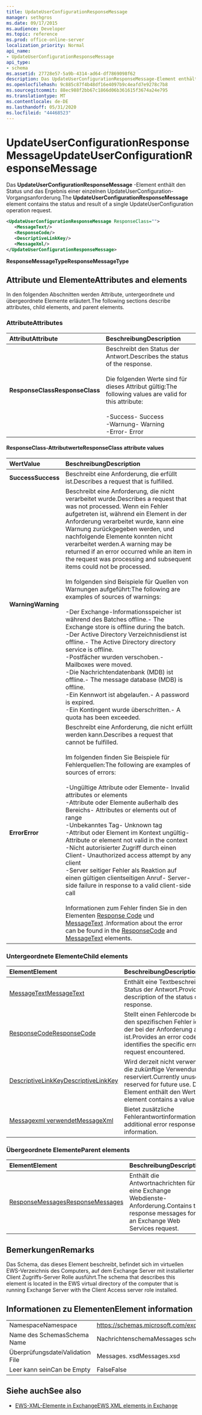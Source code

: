 ```yaml
---
title: UpdateUserConfigurationResponseMessage
manager: sethgros
ms.date: 09/17/2015
ms.audience: Developer
ms.topic: reference
ms.prod: office-online-server
localization_priority: Normal
api_name:
- UpdateUserConfigurationResponseMessage
api_type:
- schema
ms.assetid: 27728e57-5a9b-4314-ad64-df7869098f62
description: Das UpdateUserConfigurationResponseMessage-Element enthält den Status und das Ergebnis einer einzelnen UpdateUserConfiguration-Vorgangsanforderung.
ms.openlocfilehash: 9c885c87f4b48df16e4097b9c4eafd7e9278c7b8
ms.sourcegitcommit: 88ec988f2bb67c1866d06b361615f3674a24e795
ms.translationtype: MT
ms.contentlocale: de-DE
ms.lasthandoff: 05/31/2020
ms.locfileid: "44468523"
---
```

# <a name="updateuserconfigurationresponsemessage"></a><span data-ttu-id="bcd5c-103">UpdateUserConfigurationResponseMessage</span><span class="sxs-lookup"><span data-stu-id="bcd5c-103">UpdateUserConfigurationResponseMessage</span></span>

<span data-ttu-id="bcd5c-104">Das **UpdateUserConfigurationResponseMessage** -Element enthält den Status und das Ergebnis einer einzelnen UpdateUserConfiguration-Vorgangsanforderung.</span><span class="sxs-lookup"><span data-stu-id="bcd5c-104">The **UpdateUserConfigurationResponseMessage** element contains the status and result of a single UpdateUserConfiguration operation request.</span></span> 
  
```xml
<UpdateUserConfigurationResponseMessage ResponseClass="">
   <MessageText/>
   <ResponseCode/>
   <DescriptiveLinkKey/>
   <MessageXml/>
</UpdateUserConfigurationResponseMessage>
```

 <span data-ttu-id="bcd5c-105">**ResponseMessageType**</span><span class="sxs-lookup"><span data-stu-id="bcd5c-105">**ResponseMessageType**</span></span>
## <a name="attributes-and-elements"></a><span data-ttu-id="bcd5c-106">Attribute und Elemente</span><span class="sxs-lookup"><span data-stu-id="bcd5c-106">Attributes and elements</span></span>

<span data-ttu-id="bcd5c-107">In den folgenden Abschnitten werden Attribute, untergeordnete und übergeordnete Elemente erläutert.</span><span class="sxs-lookup"><span data-stu-id="bcd5c-107">The following sections describe attributes, child elements, and parent elements.</span></span>
  
### <a name="attributes"></a><span data-ttu-id="bcd5c-108">Attribute</span><span class="sxs-lookup"><span data-stu-id="bcd5c-108">Attributes</span></span>

|<span data-ttu-id="bcd5c-109">**Attribut**</span><span class="sxs-lookup"><span data-stu-id="bcd5c-109">**Attribute**</span></span>|<span data-ttu-id="bcd5c-110">**Beschreibung**</span><span class="sxs-lookup"><span data-stu-id="bcd5c-110">**Description**</span></span>|
|:-----|:-----|
|<span data-ttu-id="bcd5c-111">**ResponseClass**</span><span class="sxs-lookup"><span data-stu-id="bcd5c-111">**ResponseClass**</span></span> <br/> | <span data-ttu-id="bcd5c-112">Beschreibt den Status der Antwort.</span><span class="sxs-lookup"><span data-stu-id="bcd5c-112">Describes the status of the response.</span></span> <br/><br/><span data-ttu-id="bcd5c-113">Die folgenden Werte sind für dieses Attribut gültig:</span><span class="sxs-lookup"><span data-stu-id="bcd5c-113">The following values are valid for this attribute:</span></span>  <br/><br/><span data-ttu-id="bcd5c-114">-Success</span><span class="sxs-lookup"><span data-stu-id="bcd5c-114">-  Success</span></span>  <br/><span data-ttu-id="bcd5c-115">-Warnung</span><span class="sxs-lookup"><span data-stu-id="bcd5c-115">-  Warning</span></span>  <br/><span data-ttu-id="bcd5c-116">-Error</span><span class="sxs-lookup"><span data-stu-id="bcd5c-116">-  Error</span></span>  <br/> |
   
#### <a name="responseclass-attribute-values"></a><span data-ttu-id="bcd5c-117">ResponseClass-Attributwerte</span><span class="sxs-lookup"><span data-stu-id="bcd5c-117">ResponseClass attribute values</span></span>

|<span data-ttu-id="bcd5c-118">**Wert**</span><span class="sxs-lookup"><span data-stu-id="bcd5c-118">**Value**</span></span>|<span data-ttu-id="bcd5c-119">**Beschreibung**</span><span class="sxs-lookup"><span data-stu-id="bcd5c-119">**Description**</span></span>|
|:-----|:-----|
|<span data-ttu-id="bcd5c-120">**Success**</span><span class="sxs-lookup"><span data-stu-id="bcd5c-120">**Success**</span></span> <br/> |<span data-ttu-id="bcd5c-121">Beschreibt eine Anforderung, die erfüllt ist.</span><span class="sxs-lookup"><span data-stu-id="bcd5c-121">Describes a request that is fulfilled.</span></span>  <br/> |
|<span data-ttu-id="bcd5c-122">**Warning**</span><span class="sxs-lookup"><span data-stu-id="bcd5c-122">**Warning**</span></span> <br/> | <span data-ttu-id="bcd5c-123">Beschreibt eine Anforderung, die nicht verarbeitet wurde.</span><span class="sxs-lookup"><span data-stu-id="bcd5c-123">Describes a request that was not processed.</span></span> <span data-ttu-id="bcd5c-124">Wenn ein Fehler aufgetreten ist, während ein Element in der Anforderung verarbeitet wurde, kann eine Warnung zurückgegeben werden, und nachfolgende Elemente konnten nicht verarbeitet werden.</span><span class="sxs-lookup"><span data-stu-id="bcd5c-124">A warning may be returned if an error occurred while an item in the request was processing and subsequent items could not be processed.</span></span> <br/><br/><span data-ttu-id="bcd5c-125">Im folgenden sind Beispiele für Quellen von Warnungen aufgeführt:</span><span class="sxs-lookup"><span data-stu-id="bcd5c-125">The following are examples of sources of warnings:</span></span>  <br/><br/><span data-ttu-id="bcd5c-126">-Der Exchange-Informationsspeicher ist während des Batches offline.</span><span class="sxs-lookup"><span data-stu-id="bcd5c-126">-  The Exchange store is offline during the batch.</span></span>  <br/><span data-ttu-id="bcd5c-127">-Der Active Directory Verzeichnisdienst ist offline.</span><span class="sxs-lookup"><span data-stu-id="bcd5c-127">-  The Active Directory directory service is offline.</span></span>  <br/><span data-ttu-id="bcd5c-128">-Postfächer wurden verschoben.</span><span class="sxs-lookup"><span data-stu-id="bcd5c-128">-  Mailboxes were moved.</span></span>  <br/><span data-ttu-id="bcd5c-129">-Die Nachrichtendatenbank (MDB) ist offline.</span><span class="sxs-lookup"><span data-stu-id="bcd5c-129">-  The message database (MDB) is offline.</span></span>  <br/><span data-ttu-id="bcd5c-130">-Ein Kennwort ist abgelaufen.</span><span class="sxs-lookup"><span data-stu-id="bcd5c-130">-  A password is expired.</span></span>  <br/><span data-ttu-id="bcd5c-131">-Ein Kontingent wurde überschritten.</span><span class="sxs-lookup"><span data-stu-id="bcd5c-131">-  A quota has been exceeded.</span></span>  <br/> |
|<span data-ttu-id="bcd5c-132">**Error**</span><span class="sxs-lookup"><span data-stu-id="bcd5c-132">**Error**</span></span> <br/> | <span data-ttu-id="bcd5c-133">Beschreibt eine Anforderung, die nicht erfüllt werden kann.</span><span class="sxs-lookup"><span data-stu-id="bcd5c-133">Describes a request that cannot be fulfilled.</span></span> <br/><br/><span data-ttu-id="bcd5c-134">Im folgenden finden Sie Beispiele für Fehlerquellen:</span><span class="sxs-lookup"><span data-stu-id="bcd5c-134">The following are examples of sources of errors:</span></span>  <br/><br/><span data-ttu-id="bcd5c-135">-Ungültige Attribute oder Elemente</span><span class="sxs-lookup"><span data-stu-id="bcd5c-135">-  Invalid attributes or elements</span></span>  <br/><span data-ttu-id="bcd5c-136">-Attribute oder Elemente außerhalb des Bereichs</span><span class="sxs-lookup"><span data-stu-id="bcd5c-136">-  Attributes or elements out of range</span></span>  <br/><span data-ttu-id="bcd5c-137">-Unbekanntes Tag</span><span class="sxs-lookup"><span data-stu-id="bcd5c-137">-  Unknown tag</span></span>  <br/><span data-ttu-id="bcd5c-138">-Attribut oder Element im Kontext ungültig</span><span class="sxs-lookup"><span data-stu-id="bcd5c-138">-  Attribute or element not valid in the context</span></span>  <br/><span data-ttu-id="bcd5c-139">-Nicht autorisierter Zugriff durch einen Client</span><span class="sxs-lookup"><span data-stu-id="bcd5c-139">-  Unauthorized access attempt by any client</span></span>  <br/><span data-ttu-id="bcd5c-140">-Server seitiger Fehler als Reaktion auf einen gültigen clientseitigen Anruf</span><span class="sxs-lookup"><span data-stu-id="bcd5c-140">-  Server-side failure in response to a valid client-side call</span></span>  <br/><br/>  <span data-ttu-id="bcd5c-141">Informationen zum Fehler finden Sie in den Elementen [Response Code](responsecode.md) und [MessageText](messagetext.md) .</span><span class="sxs-lookup"><span data-stu-id="bcd5c-141">Information about the error can be found in the [ResponseCode](responsecode.md) and [MessageText](messagetext.md) elements.</span></span>  <br/> |
   
### <a name="child-elements"></a><span data-ttu-id="bcd5c-142">Untergeordnete Elemente</span><span class="sxs-lookup"><span data-stu-id="bcd5c-142">Child elements</span></span>

|<span data-ttu-id="bcd5c-143">**Element**</span><span class="sxs-lookup"><span data-stu-id="bcd5c-143">**Element**</span></span>|<span data-ttu-id="bcd5c-144">**Beschreibung**</span><span class="sxs-lookup"><span data-stu-id="bcd5c-144">**Description**</span></span>|
|:-----|:-----|
|[<span data-ttu-id="bcd5c-145">MessageText</span><span class="sxs-lookup"><span data-stu-id="bcd5c-145">MessageText</span></span>](messagetext.md) <br/> |<span data-ttu-id="bcd5c-146">Enthält eine Textbeschreibung des Status der Antwort.</span><span class="sxs-lookup"><span data-stu-id="bcd5c-146">Provides a text description of the status of the response.</span></span>  <br/> |
|[<span data-ttu-id="bcd5c-147">ResponseCode</span><span class="sxs-lookup"><span data-stu-id="bcd5c-147">ResponseCode</span></span>](responsecode.md) <br/> |<span data-ttu-id="bcd5c-148">Stellt einen Fehlercode bereit, der den spezifischen Fehler identifiziert, der bei der Anforderung aufgetreten ist.</span><span class="sxs-lookup"><span data-stu-id="bcd5c-148">Provides an error code that identifies the specific error that the request encountered.</span></span>  <br/> |
|[<span data-ttu-id="bcd5c-149">DescriptiveLinkKey</span><span class="sxs-lookup"><span data-stu-id="bcd5c-149">DescriptiveLinkKey</span></span>](descriptivelinkkey.md) <br/> |<span data-ttu-id="bcd5c-150">Wird derzeit nicht verwendet und für die zukünftige Verwendung reserviert.</span><span class="sxs-lookup"><span data-stu-id="bcd5c-150">Currently unused and reserved for future use.</span></span> <span data-ttu-id="bcd5c-151">Dieses Element enthält den Wert 0.</span><span class="sxs-lookup"><span data-stu-id="bcd5c-151">This element contains a value of 0.</span></span>  <br/> |
|[<span data-ttu-id="bcd5c-152">Messagexml verwendet</span><span class="sxs-lookup"><span data-stu-id="bcd5c-152">MessageXml</span></span>](messagexml.md) <br/> |<span data-ttu-id="bcd5c-153">Bietet zusätzliche Fehlerantwortinformationen.</span><span class="sxs-lookup"><span data-stu-id="bcd5c-153">Provides additional error response information.</span></span>  <br/> |
   
### <a name="parent-elements"></a><span data-ttu-id="bcd5c-154">Übergeordnete Elemente</span><span class="sxs-lookup"><span data-stu-id="bcd5c-154">Parent elements</span></span>

|<span data-ttu-id="bcd5c-155">**Element**</span><span class="sxs-lookup"><span data-stu-id="bcd5c-155">**Element**</span></span>|<span data-ttu-id="bcd5c-156">**Beschreibung**</span><span class="sxs-lookup"><span data-stu-id="bcd5c-156">**Description**</span></span>|
|:-----|:-----|
|[<span data-ttu-id="bcd5c-157">ResponseMessages</span><span class="sxs-lookup"><span data-stu-id="bcd5c-157">ResponseMessages</span></span>](responsemessages.md) <br/> |<span data-ttu-id="bcd5c-158">Enthält die Antwortnachrichten für eine Exchange Webdienste-Anforderung.</span><span class="sxs-lookup"><span data-stu-id="bcd5c-158">Contains the response messages for an Exchange Web Services request.</span></span>  <br/> |
   
## <a name="remarks"></a><span data-ttu-id="bcd5c-159">Bemerkungen</span><span class="sxs-lookup"><span data-stu-id="bcd5c-159">Remarks</span></span>

<span data-ttu-id="bcd5c-160">Das Schema, das dieses Element beschreibt, befindet sich im virtuellen EWS-Verzeichnis des Computers, auf dem Exchange Server mit installierter Client Zugriffs-Server Rolle ausführt.</span><span class="sxs-lookup"><span data-stu-id="bcd5c-160">The schema that describes this element is located in the EWS virtual directory of the computer that is running Exchange Server with the Client Access server role installed.</span></span>
  
## <a name="element-information"></a><span data-ttu-id="bcd5c-161">Informationen zu Elementen</span><span class="sxs-lookup"><span data-stu-id="bcd5c-161">Element information</span></span>

|||
|:-----|:-----|
|<span data-ttu-id="bcd5c-162">Namespace</span><span class="sxs-lookup"><span data-stu-id="bcd5c-162">Namespace</span></span>  <br/> |https://schemas.microsoft.com/exchange/services/2006/messages  <br/> |
|<span data-ttu-id="bcd5c-163">Name des Schemas</span><span class="sxs-lookup"><span data-stu-id="bcd5c-163">Schema Name</span></span>  <br/> |<span data-ttu-id="bcd5c-164">Nachrichtenschema</span><span class="sxs-lookup"><span data-stu-id="bcd5c-164">Messages schema</span></span>  <br/> |
|<span data-ttu-id="bcd5c-165">Überprüfungsdatei</span><span class="sxs-lookup"><span data-stu-id="bcd5c-165">Validation File</span></span>  <br/> |<span data-ttu-id="bcd5c-166">Messages. xsd</span><span class="sxs-lookup"><span data-stu-id="bcd5c-166">Messages.xsd</span></span>  <br/> |
|<span data-ttu-id="bcd5c-167">Leer kann sein</span><span class="sxs-lookup"><span data-stu-id="bcd5c-167">Can be Empty</span></span>  <br/> |<span data-ttu-id="bcd5c-168">False</span><span class="sxs-lookup"><span data-stu-id="bcd5c-168">False</span></span>  <br/> |
   
## <a name="see-also"></a><span data-ttu-id="bcd5c-169">Siehe auch</span><span class="sxs-lookup"><span data-stu-id="bcd5c-169">See also</span></span>

- [<span data-ttu-id="bcd5c-170">EWS-XML-Elemente in Exchange</span><span class="sxs-lookup"><span data-stu-id="bcd5c-170">EWS XML elements in Exchange</span></span>](ews-xml-elements-in-exchange.md)

